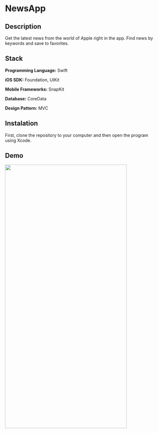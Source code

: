 # NewsApp
## Description
Get the latest news from the world of Apple right in the app. Find news by keywords and save to favorites.
## Stack
**Programming Language:** Swift

**iOS SDK:** Foundation, UIKit

**Mobile Frameworks:** SnapKit

**Database:** CoreData

**Design Pattern:** MVC
## Instalation
First, clone the repository to your computer and then open the program using Xcode.
## Demo
<img src="https://github.com/adamme17/NewsApp/blob/main/Demo.gif" width="400" height="865.5" />
